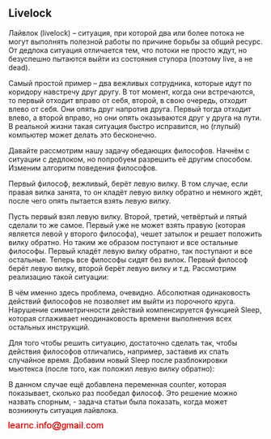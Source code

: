 ## Livelock

Лайвлок (livelock) – ситуация, при которой два или более потока не могут выполнять полезной работы по 
причине борьбы за общий ресурс. От дедлока 
ситуация отличается тем, что потоки не просто ждут, но безуспешно пытаются выйти из состояния ступора (поэтому live, а не dead).

Самый простой пример – два вежливых сотрудника, которые идут по коридору навстречу друг другу. В тот момент, когда они встречаются, 
то первый отходит вправо от себя, второй, в свою очередь, отходит влево от себя. Они опять друг напротив друга. Первый тогда отходит влево, 
а второй вправо, но они опять оказываются друг у друга на пути. В реальной жизни такая ситуация быстро исправится, но (глупый) компьютер 
может делать это бесконечно.

Давайте рассмотрим нашу задачу обедающих философов. Начнём с ситуации с дедлоком, но попробуем разрешить её другим способом. Изменим 
алгоритм поведения философов.

Первый философ, вежливый, берёт левую вилку. В том случае, если правая вилка занята, то он кладёт левую вилку обратно и немного ждёт, после 
чего опять пытается взять левую вилку.

Пусть первый взял левую вилку. Второй, третий, четвёртый и пятый сделали то же самое. Первый уже не может взять правую (которая является левой у второго философа), чешет затылок  и решает положить вилку обратно. Но таким же образом поступают и все остальные философы. Первый кладёт левую вилку обратно, так поступают и все остальные. Теперь все философы сидят без вилок. Первый философ берёт левую вилку, второй берёт левую вилку и т.д.
Рассмотрим реализацию такой ситуации:

В чём именно здесь проблема, очевидно. Абсолютная одинаковость действий философов не позволяет им выйти из порочного круга. 
Нарушение симметричности действий компенсируется функцией Sleep, которая сглаживает неодинаковость времени выполнения всех 
остальных инструкций.

Для того чтобы решить ситуацию, достаточно сделать так, чтобы действия философов отличались, например, заставив их спать случайное 
время. Добавим новый Sleep после разблокировки мьютекса (после того, как положил левую вилку обратно):

В данном случае ещё добавлена переменная counter, которая показывает, сколько раз пообедал философ.
Это решение можно назвать спорным, - задача статьи была показать, когда может возникнуть ситуация лайвлока.

![mail.png](../images/mail.png)

